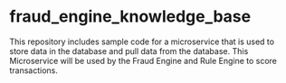 # fraud_engine_knowledge_base
This repository includes sample code for a microservice that is used to store data in the database and pull data from the database. This Microservice will be used by the Fraud Engine and Rule Engine to score transactions.
